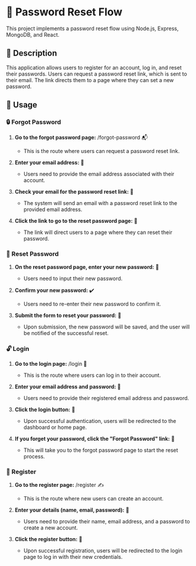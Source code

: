 🔑 Password Reset Flow
======================

This project implements a password reset flow using Node.js, Express, MongoDB, and React.

📝 Description
--------------

This application allows users to register for an account, log in, and reset their passwords. Users can request a password reset link, which is sent to their email. The link directs them to a page where they can set a new password.

📖 Usage
--------

### 🔒 Forgot Password

1.  **Go to the forgot password page:** /forgot-password 📬
    
    *   This is the route where users can request a password reset link.
        
2.  **Enter your email address:** 📧
    
    *   Users need to provide the email address associated with their account.
        
3.  **Check your email for the password reset link:** 📩
    
    *   The system will send an email with a password reset link to the provided email address.
        
4.  **Click the link to go to the reset password page:** 🔗
    
    *   The link will direct users to a page where they can reset their password.
        

### 🔑 Reset Password

1.  **On the reset password page, enter your new password:** 🔐
    
    *   Users need to input their new password.
        
2.  **Confirm your new password:** ✔️
    
    *   Users need to re-enter their new password to confirm it.
        
3.  **Submit the form to reset your password:** 📨
    
    *   Upon submission, the new password will be saved, and the user will be notified of the successful reset.
        

### 🔓 Login

1.  **Go to the login page:** /login 🚪
    
    *   This is the route where users can log in to their account.
        
2.  **Enter your email address and password:** 📝
    
    *   Users need to provide their registered email address and password.
        
3.  **Click the login button:** 🔘
    
    *   Upon successful authentication, users will be redirected to the dashboard or home page.
        
4.  **If you forget your password, click the "Forgot Password" link:** 🔗
    
    *   This will take you to the forgot password page to start the reset process.
        

### 📝 Register

1.  **Go to the register page:** /register ✍️
    
    *   This is the route where new users can create an account.
        
2.  **Enter your details (name, email, password):** 📝
    
    *   Users need to provide their name, email address, and a password to create a new account.
        
3.  **Click the register button:** 🔘
    
    *   Upon successful registration, users will be redirected to the login page to log in with their new credentials.
        

